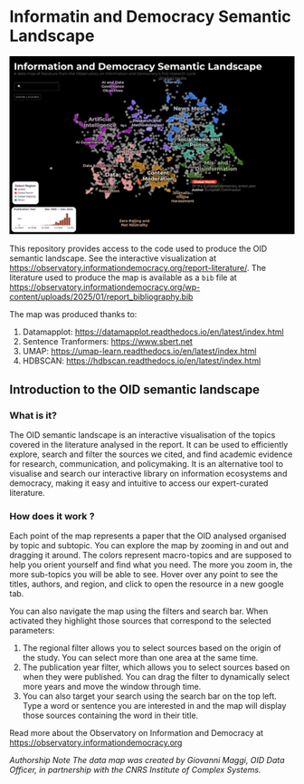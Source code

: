 # Informatin and Democracy Semantic Landscape
![Alt Text](https://github.com/giomagg/OID_semantic_landscape/blob/main/Images/Schermata%202025-01-16%20alle%2013.54.21.png)

This repository provides access to the code used to produce the OID semantic landscape. See the interactive visualization at <https://observatory.informationdemocracy.org/report-literature/>. The literature used to produce the map is available as a `bib` file at <https://observatory.informationdemocracy.org/wp-content/uploads/2025/01/report_bibliography.bib>

The map was produced thanks to: 
1. Datamapplot: <https://datamapplot.readthedocs.io/en/latest/index.html>
2. Sentence Tranformers: <https://www.sbert.net>
3. UMAP: <https://umap-learn.readthedocs.io/en/latest/index.html>
4. HDBSCAN: <https://hdbscan.readthedocs.io/en/latest/index.html>

## Introduction to the OID semantic landscape

### What is it?

The OID semantic landscape is an interactive visualisation of the topics covered in the literature analysed in the report. It can be used to efficiently explore, search and filter the sources we cited, and find academic evidence for research, communication, and policymaking. It is an alternative tool to visualise and search our interactive library on information ecosystems and democracy, making it easy and intuitive to access our expert-curated literature. 

### How does it work ?

Each point of the map represents a paper that the OID analysed organised by topic and subtopic. You can explore the map by zooming in and out and dragging it around. The colors represent macro-topics and are supposed to help you orient yourself and find what you need. The more you zoom in, the more sub-topics you will be able to see. Hover over any point to see the titles, authors, and region, and click to open the resource in a new google tab. 

You can also navigate the map using the filters and search bar. When activated they highlight those sources that correspond to the selected parameters: 
1. The regional filter allows you to select sources based on the origin of the study. You can select more than one area at the same time.
2. The publication year filter, which allows you to select sources based on when they were published. You can drag the filter to dynamically select more years and move the window through time.
3. You can also target your search using the search bar on the top left. Type a word or sentence you are interested in and the map will display those sources containing the word in their title.

Read more about the Observatory on Information and Democracy at <https://observatory.informationdemocracy.org>

*Authorship Note
The data map was created by Giovanni Maggi, OID Data Officer, in partnership with the CNRS Institute of Complex Systems.*







